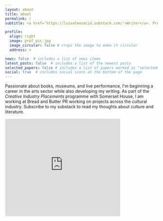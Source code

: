 ```yaml
---
layout: about
title: about
permalink: /
subtitle: <a href='https://luisalmonacid.substack.com/'>Writer</a>. Producer. PR.

profile:
  align: right
  image: prof_pic.jpg
  image_circular: false # crops the image to make it circular
  address: >

news: false  # includes a list of news items
latest_posts: false  # includes a list of the newest posts
selected_papers: false # includes a list of papers marked as "selected={true}"
social: true  # includes social icons at the bottom of the page
---
```


Passionate about books, museums, and live performance, I'm beginning a career in the arts sector while also developing my writing. As part of the <i>Creative Industry Placements</i> programme with Somerset House, I am working at Bread and Butter PR working on projects across the cultural industry. Subscribe to my substack to read my thoughts about culture and literature.

<iframe src="https://luisalmonacid.substack.com/embed" width="75%" height="320" style="border:1px solid #EEE; background:white;" frameborder="0" scrolling="no"></iframe>
